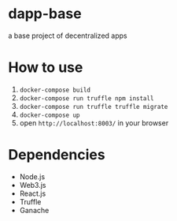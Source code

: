 # dapp-base
a base project of decentralized apps


# How to use

1. `docker-compose build`
2. `docker-compose run truffle npm install`
3. `docker-compose run truffle truffle migrate`
4. `docker-compose up`
5. open `http://localhost:8003/` in your browser

# Dependencies

- Node.js
- Web3.js
- React.js
- Truffle
- Ganache

